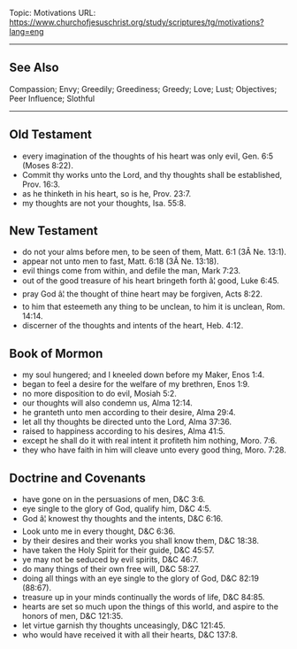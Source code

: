 Topic: Motivations
URL: https://www.churchofjesuschrist.org/study/scriptures/tg/motivations?lang=eng

---

## See Also

Compassion; Envy; Greedily; Greediness; Greedy; Love; Lust; Objectives; Peer Influence; Slothful

---

## Old Testament

- every imagination of the thoughts of his heart was only evil, Gen. 6:5 (Moses 8:22).
- Commit thy works unto the Lord, and thy thoughts shall be established, Prov. 16:3.
- as he thinketh in his heart, so is he, Prov. 23:7.
- my thoughts are not your thoughts, Isa. 55:8.

## New Testament

- do not your alms before men, to be seen of them, Matt. 6:1 (3Â Ne. 13:1).
- appear not unto men to fast, Matt. 6:18 (3Â Ne. 13:18).
- evil things come from within, and defile the man, Mark 7:23.
- out of the good treasure of his heart bringeth forth â¦ good, Luke 6:45.
- pray God â¦ the thought of thine heart may be forgiven, Acts 8:22.
- to him that esteemeth any thing to be unclean, to him it is unclean, Rom. 14:14.
- discerner of the thoughts and intents of the heart, Heb. 4:12.

## Book of Mormon

- my soul hungered; and I kneeled down before my Maker, Enos 1:4.
- began to feel a desire for the welfare of my brethren, Enos 1:9.
- no more disposition to do evil, Mosiah 5:2.
- our thoughts will also condemn us, Alma 12:14.
- he granteth unto men according to their desire, Alma 29:4.
- let all thy thoughts be directed unto the Lord, Alma 37:36.
- raised to happiness according to his desires, Alma 41:5.
- except he shall do it with real intent it profiteth him nothing, Moro. 7:6.
- they who have faith in him will cleave unto every good thing, Moro. 7:28.

## Doctrine and Covenants

- have gone on in the persuasions of men, D&C 3:6.
- eye single to the glory of God, qualify him, D&C 4:5.
- God â¦ knowest thy thoughts and the intents, D&C 6:16.
- Look unto me in every thought, D&C 6:36.
- by their desires and their works you shall know them, D&C 18:38.
- have taken the Holy Spirit for their guide, D&C 45:57.
- ye may not be seduced by evil spirits, D&C 46:7.
- do many things of their own free will, D&C 58:27.
- doing all things with an eye single to the glory of God, D&C 82:19 (88:67).
- treasure up in your minds continually the words of life, D&C 84:85.
- hearts are set so much upon the things of this world, and aspire to the honors of men, D&C 121:35.
- let virtue garnish thy thoughts unceasingly, D&C 121:45.
- who would have received it with all their hearts, D&C 137:8.

